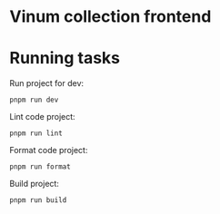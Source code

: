 # Vinum collection frontend

# Running tasks

Run project for dev:

```shell
pnpm run dev
```

Lint code project:

```shell
pnpm run lint
```

Format code project:

```shell
pnpm run format
```

Build project:

```shell
pnpm run build
```
